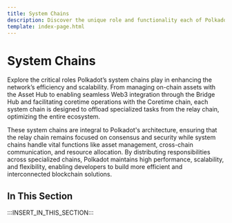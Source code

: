 ```yaml
---
title: System Chains
description: Discover the unique role and functionality each of Polkadot’s system chains, including the Asset Hub, Bridge Hub, and Coretime chain, provides to the ecosystem.
template: index-page.html
---
```


# System Chains

Explore the critical roles Polkadot’s system chains play in enhancing the network’s efficiency and scalability. From managing on-chain assets with the Asset Hub to enabling seamless Web3 integration through the Bridge Hub and facilitating coretime operations with the Coretime chain, each system chain is designed to offload specialized tasks from the relay chain, optimizing the entire ecosystem.

These system chains are integral to Polkadot's architecture, ensuring that the relay chain remains focused on consensus and security while system chains handle vital functions like asset management, cross-chain communication, and resource allocation. By distributing responsibilities across specialized chains, Polkadot maintains high performance, scalability, and flexibility, enabling developers to build more efficient and interconnected blockchain solutions.

## In This Section

:::INSERT_IN_THIS_SECTION:::
